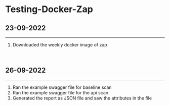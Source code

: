 # Testing-Docker-Zap

## 23-09-2022
<hr>
<ol>
<li>Downloaded the weekly docker image of zap</li>
</ol>
<br>

## 26-09-2022
<hr>
<ol>
<li>Ran the example swagger file for baseline scan</li>
<li>Ran the example swagger file for the api scan </li>
<li>Generated the report as JSON file and saw the attributes in the file</li>
</ol>

